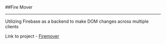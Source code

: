 ##Fire Mover

---

Utilizing Firebase as a backend to make DOM changes across multiple clients

Link to project - [Firemover](http://darthneel.github.io/fire_mover)
